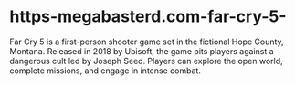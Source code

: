 # https-megabasterd.com-far-cry-5-
Far Cry 5 is a first-person shooter game set in the fictional Hope County, Montana. Released in 2018 by Ubisoft, the game pits players against a dangerous cult led by Joseph Seed. Players can explore the open world, complete missions, and engage in intense combat. 
